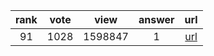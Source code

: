 
| rank | vote | view | answer | url |
|:-:|:-:|:-:|:-:|:-:|
|91|1028|1598847|1| [url](http://stackoverflow.com/questions/81584/what-ide-to-use-for-python) |

